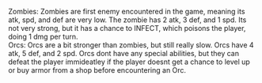 Zombies: Zombies are first enemy encountered in the game, meaning its atk, spd, and def are very low. The zombie has 2 atk, 3 def, and 1 spd. Its not very strong, but it has a chance to INFECT, which poisons the player, doing 1 dmg per turn.  
Orcs: Orcs are a bit stronger than zombies, but still really slow. Orcs have 4 atk, 5 def, and 2 spd. Orcs dont have any special abilities, but they can defeat the player immideatley if the player doesnt get a chance to level up or buy armor from a shop before encountering an Orc.  
